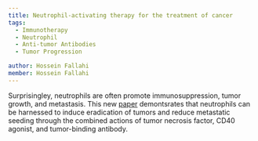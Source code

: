 ```yaml
---
title: Neutrophil-activating therapy for the treatment of cancer
tags:
  - Immunotherapy
  - Neutrophil
  - Anti-tumor Antibodies 
  - Tumor Progression

author: Hossein Fallahi
member: Hossein Fallahi
---
```

Surprisingley, neutrophils are often promote immunosuppression, tumor growth, and metastasis.
This new [paper](https://www.cell.com/cancer-cell/fulltext/S1535-6108(23)00002-8) demontsrates that neutrophils can be harnessed to induce eradication of tumors and reduce metastatic seeding through the combined actions of tumor necrosis factor, CD40 agonist, and tumor-binding antibody.
